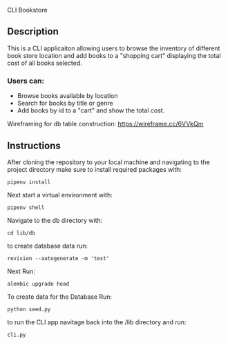 CLI Bookstore

## Description
This is a CLI applicaiton allowing users to browse the inventory of different book store location and add books to a "shopping cart" displaying the total cost of all books selected. 

### Users can:
- Browse books available by location
- Search for books by title or genre
- Add books by id to a "cart" and show the total cost. 

Wireframing for db table construction: https://wireframe.cc/6VVkQm

## Instructions

After cloning the repository to your local machine and navigating to the project directory make sure to install required packages with:
```
pipenv install
```
Next start a virtual environment with:
```
pipenv shell
```
Navigate to the db directory with:
```
cd lib/db
```
to create database data run:
```
revision --autogenerate -m 'test'
```
Next Run:
```
alembic upgrade head
```
To create data for the Database Run:
```
python seed.py
```
to run the CLI app navitage back into the /lib directory and run:
```
cli.py 
```


